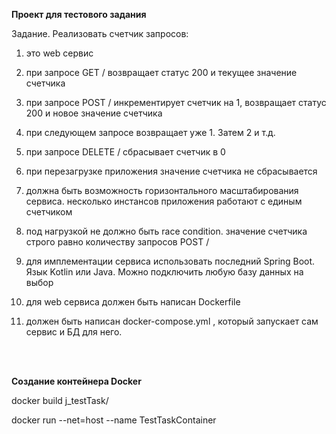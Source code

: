 <b>Проект для тестового задания</b>

Задание. Реализовать счетчик запросов:
1. это web сервис

2. при запросе GET / возвращает статус 200 и текущее значение счетчика

3. при запросе POST / инкрементирует счетчик на 1, возвращает статус 200 и новое значение счетчика

4. при следующем запросе возвращает уже 1. Затем 2 и т.д.

5. при запросе  DELETE / сбрасывает счетчик в 0

6. при перезагрузке приложения значение счетчика не сбрасывается

7. должна быть возможность горизонтального масштабирования сервиса. несколько инстансов приложения работают с единым счетчиком

8. под нагрузкой не должно быть race condition. значение счетчика строго равно количеству запросов POST /

9. для имплементации сервиса использовать последний Spring Boot. Язык Kotlin или Java. Можно подключить любую базу данных на выбор

10. для web сервиса должен быть написан Dockerfile 

11. должен быть написан docker-compose.yml , который запускает сам сервис и БД для него.
<br>
<br>
<p><b>Создание контейнера Docker</b>

 docker build j_testTask/

 docker run --net=host --name TestTaskContainer <image id>
</p>

